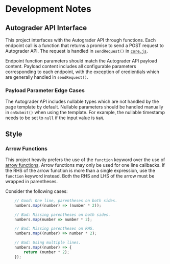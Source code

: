 # Development Notes

## Autograder API Interface

This project interfaces with the Autograder API through functions.
Each endpoint call is a function that returns a promise to send a POST request to Autograder API.
The request is handled in `sendRequest()` in
[`core.js`](/site/js/modules/autograder/core.js).

Endpoint function parameters should match the Autograder API payload content.
Payload content includes all configurable parameters corresponding to each endpoint,
with the exception of credientials which are generally handled in `sendRequest()`.

### Payload Parameter Edge Cases

The Autograder API includes nullable types which are not handled by the page template by default.
Nullable parameters should be handled manually in `onSubmit()` when using the template.
For example, the nullable timestamp needs to be set to `null` if the input value is `NaN`.

## Style

### Arrow Functions

This project heavily prefers the use of the `function` keyword over the use of
[arrow functions](https://developer.mozilla.org/en-US/docs/Web/JavaScript/Reference/Functions/Arrow_functions).
Arrow functions may only be used for one line callbacks.
If the RHS of the arrow function is more than a single expression,
use the `function` keyword instead.
Both the RHS and LHS of the arrow must be wrapped in parentheses.

Consider the following cases:
```javascript
    // Good: One line, parentheses on both sides.
    numbers.map((number) => (number * 2));

    // Bad: Missing parentheses on both sides.
    numbers.map(number => number * 2);

    // Bad: Missing parentheses on RHS.
    numbers.map((number) => number * 2);

    // Bad: Using multiple lines.
    numbers.map((number) => {
        return (number * 2);
    });
```

